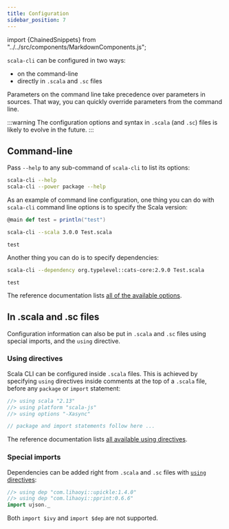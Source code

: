 ```yaml
---
title: Configuration
sidebar_position: 7
---
```


import {ChainedSnippets} from "../../src/components/MarkdownComponents.js";

`scala-cli` can be configured in two ways:
- on the command-line
- directly in `.scala` and `.sc` files

Parameters on the command line take precedence over parameters in sources.
That way, you can quickly override parameters from the command line.

:::warning
The configuration options and syntax in `.scala` (and `.sc`) files is likely to evolve in the future.
:::

## Command-line

Pass `--help` to any sub-command of `scala-cli` to list its options:
```bash
scala-cli --help
scala-cli --power package --help
```

As an example of command line configuration, one thing you can do with `scala-cli` command line options is to specify the Scala version:
```scala title=Test.scala
@main def test = println("test")
```

<ChainedSnippets>

```bash
scala-cli --scala 3.0.0 Test.scala
```

```text
test
```

</ChainedSnippets>

Another thing you can do is to specify dependencies:

<ChainedSnippets>

```bash
scala-cli --dependency org.typelevel::cats-core:2.9.0 Test.scala
```

```text
test
```

</ChainedSnippets>

The reference documentation lists [all of the available options](/docs/reference/cli-options.md).


## In .scala and .sc files

Configuration information can also be put in `.scala` and `.sc` files using special imports, and the `using` directive.

### Using directives

Scala CLI can be configured inside `.scala` files.
This is achieved by specifying `using` directives inside comments at the top of a `.scala` file, before any `package` or `import` statement:

```scala compile
//> using scala "2.13"
//> using platform "scala-js"
//> using options "-Xasync"

// package and import statements follow here ...
```

The reference documentation lists [all available using directives](/docs/reference/directives.md#using-directives).

### Special imports

Dependencies can be added right from `.scala` and `.sc` files with [`using` directives](#using-directives):

```scala compile
//> using dep "com.lihaoyi::upickle:1.4.0"
//> using dep "com.lihaoyi::pprint:0.6.6"
import ujson._
```

Both `import $ivy` and `import $dep` are not supported.
